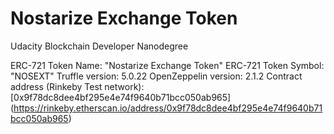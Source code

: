 # Nostarize Exchange Token
Udacity Blockchain Developer Nanodegree

ERC-721 Token Name: "Nostarize Exchange Token"
ERC-721 Token Symbol: "NOSEXT"
Truffle version: 5.0.22
OpenZeppelin version: 2.1.2
Contract address (Rinkeby Test network): [0x9f78dc8dee4bf295e4e74f9640b71bcc050ab965] (https://rinkeby.etherscan.io/address/0x9f78dc8dee4bf295e4e74f9640b71bcc050ab965)
